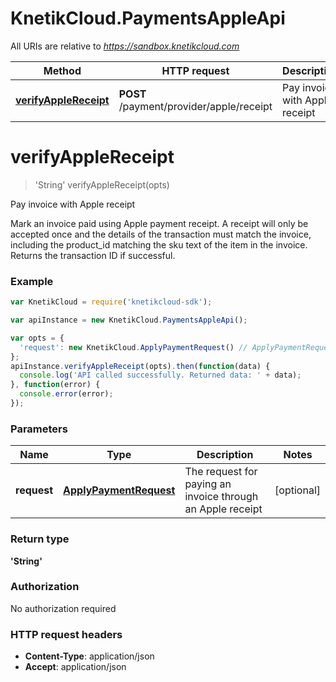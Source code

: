 # KnetikCloud.PaymentsAppleApi

All URIs are relative to *https://sandbox.knetikcloud.com*

Method | HTTP request | Description
------------- | ------------- | -------------
[**verifyAppleReceipt**](PaymentsAppleApi.md#verifyAppleReceipt) | **POST** /payment/provider/apple/receipt | Pay invoice with Apple receipt


<a name="verifyAppleReceipt"></a>
# **verifyAppleReceipt**
> &#39;String&#39; verifyAppleReceipt(opts)

Pay invoice with Apple receipt

Mark an invoice paid using Apple payment receipt. A receipt will only be accepted once and the details of the transaction must match the invoice, including the product_id matching the sku text of the item in the invoice. Returns the transaction ID if successful.

### Example
```javascript
var KnetikCloud = require('knetikcloud-sdk');

var apiInstance = new KnetikCloud.PaymentsAppleApi();

var opts = { 
  'request': new KnetikCloud.ApplyPaymentRequest() // ApplyPaymentRequest | The request for paying an invoice through an Apple receipt
};
apiInstance.verifyAppleReceipt(opts).then(function(data) {
  console.log('API called successfully. Returned data: ' + data);
}, function(error) {
  console.error(error);
});

```

### Parameters

Name | Type | Description  | Notes
------------- | ------------- | ------------- | -------------
 **request** | [**ApplyPaymentRequest**](ApplyPaymentRequest.md)| The request for paying an invoice through an Apple receipt | [optional] 

### Return type

**&#39;String&#39;**

### Authorization

No authorization required

### HTTP request headers

 - **Content-Type**: application/json
 - **Accept**: application/json


